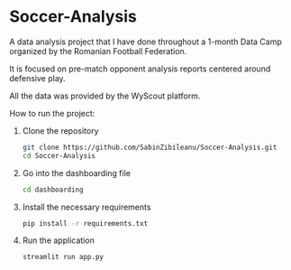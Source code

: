 # Soccer-Analysis
A data analysis project that I have done throughout a 1-month Data Camp organized by the Romanian Football Federation.

It is focused on pre-match opponent analysis reports centered around defensive play.

All the data was provided by the WyScout platform.

How to run the project:

1. Clone the repository  
   ```bash
   git clone https://github.com/SabinZibileanu/Soccer-Analysis.git
   cd Soccer-Analysis

2. Go into the dashboarding file
   ```bash
   cd dashboarding

3. Install the necessary requirements
   ```bash
   pip install -r requirements.txt

4. Run the application
   ```bash
   streamlit run app.py
